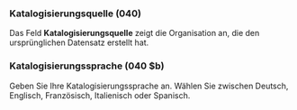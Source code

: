 ### Katalogisierungsquelle (040)

Das Feld **Katalogisierungsquelle** zeigt die Organisation an, die den ursprünglichen Datensatz erstellt hat.

### Katalogisierungssprache (040 $b)

Geben Sie Ihre Katalogisierungssprache an. Wählen Sie zwischen Deutsch, Englisch, Französisch, Italienisch oder Spanisch. 
